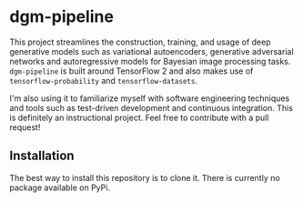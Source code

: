 # dgm-pipeline

This project streamlines the construction, training, and usage of deep generative models such as variational autoencoders, generative adversarial networks and autoregressive models for Bayesian image processing tasks. `dgm-pipeline` is built around TensorFlow 2 and also makes use of `tensorflow-probability` and `tensorflow-datasets`.

I'm also using it to familiarize myself with software engineering techniques and tools such as test-driven development and continuous integration. This is definitely an instructional project. Feel free to contribute with a pull request!



## Installation

The best way to install this repository is to clone it. There is currently no package available on PyPi.